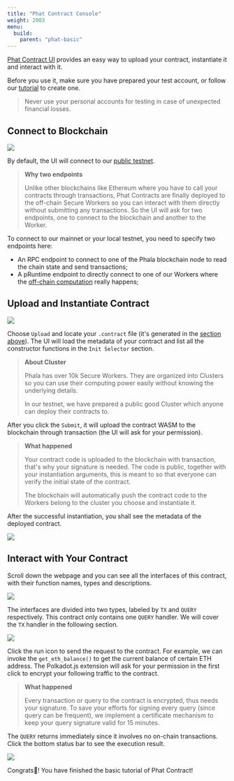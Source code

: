 ```yaml
---
title: "Phat Contract Console"
weight: 2003
menu:
  build:
    parent: "phat-basic"
---
```


[Phat Contract UI](https://phat.phala.network/) provides an easy way to upload your contract, instantiate it and interact with it.

Before you use it, make sure you have prepared your test account, or follow our [tutorial](/en-us/build/getting-started/account-prep) to create one.

> Never use your personal accounts for testing in case of unexpected financial losses.

## Connect to Blockchain

![](/images/build/phat-ui-endpoints.png)

By default, the UI will connect to our [public testnet](https://polkadot.js.org/apps/?rpc=wss%3A%2F%2Fpoc5.phala.network%2Fws#/explorer).

> **Why two endpoints**
>
> Unlike other blockchains like Ethereum where you have to call your contracts through transactions, Phat Contracts are finally deployed to the off-chain Secure Workers so you can interact with them directly without submitting any transactions. So the UI will ask for two endpoints, one to connect to the blockchain and another to the Worker.

To connect to our mainnet or your local testnet, you need to specify two endpoints here:
- An RPC endpoint to connect to one of the Phala blockchain node to read the chain state and send transactions;
- A pRuntime endpoint to directly connect to one of our Workers where the [off-chain computation](https://medium.com/phala-network/fat-contract-introduce-off-chain-computation-to-smart-contract-dfc5839d5fb8) really happens;


## Upload and Instantiate Contract

![](/images/build/phat-ui-upload.png)

Choose `Upload` and locate your `.contract` file (it's generated in the [section above](/en-us/build/getting-started/create-contract/#create-and-compile-your-first-contract)). The UI will load the metadata of your contract and list all the constructor functions in the `Init Selector` section.

> **About Cluster**
>
> Phala has over 10k Secure Workers. They are organized into Clusters so you can use their computing power easily without knowing the underlying details.
>
> In our testnet, we have prepared a public good Cluster which anyone can deploy their contracts to.

After you click the `Submit`, it will upload the contract WASM to the blockchain through transaction (the UI will ask for your permission).

> **What happened**
>
> Your contract code is uploaded to the blockchain with transaction, that's why your signature is needed. The code is public, together with your instantiation arguments, this is meant to so that everyone can verify the initial state of the contract.
>
> The blockchain will automatically push the contract code to the Workers belong to the cluster you choose and instantiate it.

After the successful instantiation, you shall see the metadata of the deployed contract.

![](/images/build/phat-ui-metadata.png)


## Interact with Your Contract

Scroll down the webpage and you can see all the interfaces of this contract, with their function names, types and descriptions.

![](/images/build/phat-ui-interfaces.png)

The interfaces are divided into two types, labeled by `TX` and `QUERY` respectively. This contract only contains one `QUERY` handler. We will cover the `TX` handler in the following section.

![](/images/build/phat-ui-input.png)

Click the run icon to send the request to the contract. For example, we can invoke the `get_eth_balance()` to get the current balance of certain ETH address. The Polkadot.js extension will ask for your permission in the first click to encrypt your following traffic to the contract.

> **What happened**
>
> Every transaction or query to the contract is encrypted, thus needs your signature. To save your efforts for signing every query (since query can be frequent), we implement a certificate mechanism to keep your query signature valid for 15 minutes.

The `QUERY` returns immediately since it involves no on-chain transactions. Click the bottom status bar to see the execution result.

![](/images/build/phat-ui-result.png)

Congrats🎉! You have finished the basic tutorial of Phat Contract!
